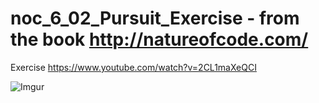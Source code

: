 # noc_6_02_Pursuit_Exercise - from the book http://natureofcode.com/
Exercise https://www.youtube.com/watch?v=2CL1maXeQCI

![Imgur](https://i.imgur.com/TIgaoY4.jpg)
